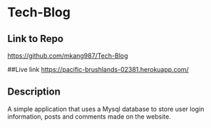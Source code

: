 # Tech-Blog

## Link to Repo

https://github.com/mkang987/Tech-Blog

##Live link
https://pacific-brushlands-02381.herokuapp.com/

## Description

A simple application that uses a Mysql database to store user login information, posts and comments made on the website.
